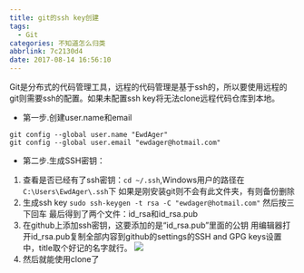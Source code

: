 ```yaml
---
title: git的ssh key创建
tags:
  - Git
categories: 不知道怎么归类
abbrlink: 7c2130d4
date: 2017-08-14 16:56:10
---
```


Git是分布式的代码管理工具，远程的代码管理是基于ssh的，所以要使用远程的git则需要ssh的配置。如果未配置ssh key将无法clone远程代码仓库到本地。
- 第一步.创建user.name和email
```
git config --global user.name "EwdAger"
git config --global user.email "ewdager@hotmail.com"
```
<!-- more -->
- 第二步.生成SSH密钥：
1. 查看是否已经有了ssh密钥：```cd ~/.ssh```,Windows用户的路径在```C:\Users\EwdAger\.ssh```下
如果是刚安装git则不会有此文件夹，有则备份删除
2. 生成ssh key
```sudo ssh-keygen -t rsa -C "ewdager@hotmail.com"```
然后按三下回车
最后得到了两个文件：id_rsa和id_rsa.pub
3. 在github上添加ssh密钥，这要添加的是“id_rsa.pub”里面的公钥
用编辑器打开id_rsa.pub复制全部内容到github的settings的SSH and GPG keys设置中，title取个好记的名字就行。
![](http://upload-images.jianshu.io/upload_images/5433252-0697e396457b08da.png?imageMogr2/auto-orient/strip%7CimageView2/2/w/1240)
4. 然后就能使用clone了
